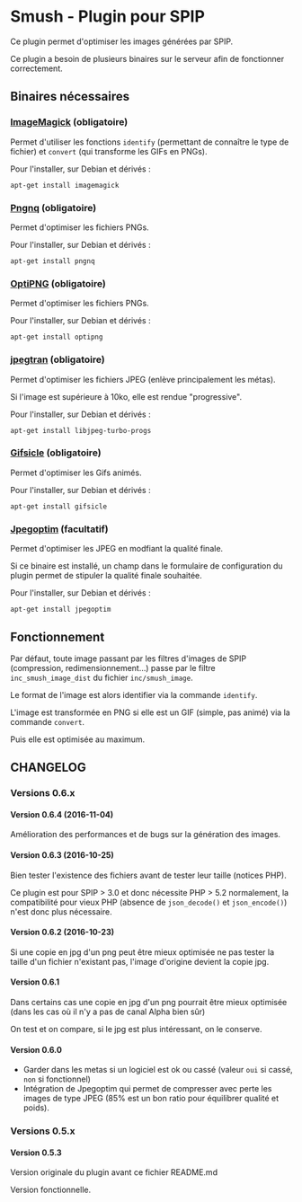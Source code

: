 # Smush - Plugin pour SPIP

Ce plugin permet d'optimiser les images générées par SPIP.

Ce plugin a besoin de plusieurs binaires sur le serveur afin de fonctionner correctement.

## Binaires nécessaires

### [ImageMagick](http://www.imagemagick.org/) (obligatoire)

Permet d'utiliser les fonctions `identify` (permettant de connaître le type de fichier) et `convert` (qui transforme les GIFs en PNGs).

Pour l'installer, sur Debian et dérivés :

`apt-get install imagemagick`

### [Pngnq](http://pngnq.sourceforge.net/) (obligatoire)

Permet d'optimiser les fichiers PNGs.

Pour l'installer, sur Debian et dérivés :

`apt-get install pngnq`

### [OptiPNG](http://optipng.sourceforge.net/) (obligatoire)

Permet d'optimiser les fichiers PNGs.

Pour l'installer, sur Debian et dérivés :

`apt-get install optipng`

### [jpegtran](http://jpegclub.org/jpegtran/) (obligatoire)

Permet d'optimiser les fichiers JPEG (enlève principalement les métas).

Si l'image est supérieure à 10ko, elle est rendue "progressive".

Pour l'installer, sur Debian et dérivés : 

`apt-get install libjpeg-turbo-progs`

### [Gifsicle](https://www.lcdf.org/gifsicle/) (obligatoire)

Permet d'optimiser les Gifs animés.

Pour l'installer, sur Debian et dérivés : 

`apt-get install gifsicle`

### [Jpegoptim](https://github.com/tjko/jpegoptim) (facultatif)

Permet d'optimiser les JPEG en modfiant la qualité finale.

Si ce binaire est installé, un champ dans le formulaire de configuration du plugin permet de stipuler la qualité finale souhaitée.

Pour l'installer, sur Debian et dérivés : 

`apt-get install jpegoptim`

## Fonctionnement

Par défaut, toute image passant par les filtres d'images de SPIP (compression, redimensionnement…) passe par le filtre `inc_smush_image_dist` du fichier `inc/smush_image`.

Le format de l'image est alors identifier via la commande `identify`.

L'image est transformée en PNG si elle est un GIF (simple, pas animé) via la commande `convert`.

Puis elle est optimisée au maximum.

## CHANGELOG

### Versions 0.6.x

#### Version 0.6.4 (2016-11-04)

Amélioration des performances et de bugs sur la génération des images.

#### Version 0.6.3 (2016-10-25)

Bien tester l'existence des fichiers avant de tester leur taille (notices PHP).

Ce plugin est pour SPIP > 3.0 et donc nécessite PHP > 5.2 normalement, la compatibilité pour vieux PHP (absence de `json_decode()` et `json_encode()`) n'est donc plus nécessaire.

#### Version 0.6.2 (2016-10-23)

Si une copie en jpg d'un png peut être mieux optimisée ne pas tester la taille d'un fichier n'existant pas, l'image d'origine devient la copie jpg.

#### Version 0.6.1

Dans certains cas une copie en jpg d'un png pourrait être mieux optimisée (dans les cas où il n'y a pas de canal Alpha bien sûr)

On test et on compare, si le jpg est plus intéressant, on le conserve.

#### Version 0.6.0

* Garder dans les metas si un logiciel est ok ou cassé (valeur `oui` si cassé, `non` si fonctionnel)
* Intégration de Jpegoptim qui permet de compresser avec perte les images de type JPEG (85% est un bon ratio pour équilibrer qualité et poids).

### Versions 0.5.x

#### Version 0.5.3

Version originale du plugin avant ce fichier README.md

Version fonctionnelle.